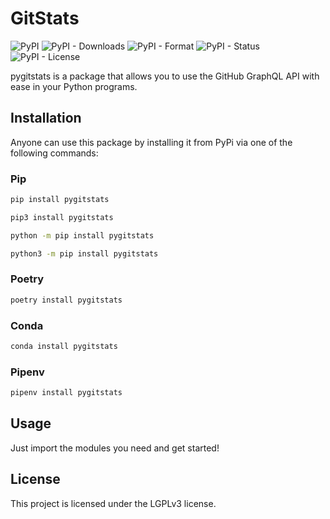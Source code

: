 # GitStats

![PyPI](https://img.shields.io/pypi/v/pygitstats?color=blue&label=PyPi&logo=pypi&logoColor=yellow)
![PyPI - Downloads](https://img.shields.io/pypi/dm/pygitstats?color=blue&label=Downloads&logo=pypi&logoColor=yellow)
![PyPI - Format](https://img.shields.io/pypi/format/pygitstats?color=blue&&label=Format&logo=pypi&logoColor=yellow)
![PyPI - Status](https://img.shields.io/pypi/status/pygitstats?color=blue&label=Status&logo=pypi&logoColor=yellow)
![PyPI - License](https://img.shields.io/pypi/l/pygitstats?color=blue&label=License&logo=pypi&logoColor=yellow)

pygitstats is a package that allows you to use the GitHub GraphQL API with ease in your Python programs.

## Installation

Anyone can use this package by installing it from PyPi via one of the following commands:

### Pip

```zsh
pip install pygitstats
```

```zsh
pip3 install pygitstats
```

```zsh
python -m pip install pygitstats
```

```zsh
python3 -m pip install pygitstats
```

### Poetry

```zsh
poetry install pygitstats
```

### Conda

```zsh
conda install pygitstats
```

### Pipenv

```zsh
pipenv install pygitstats
```

## Usage

Just import the modules you need and get started!

## License

This project is licensed under the LGPLv3 license.
